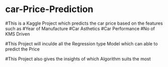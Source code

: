 # car-Price-Prediction

#This is a Kaggle Project which predicts the car price based on the features such as
#Year of Manufacture
#Car Asthetics
#Car Performance
#No of KMS Driven

#This Project will inculde all the Regression type Model which can able to predict the Price

#This Project also gives the insights of which Algorithm suits the most
